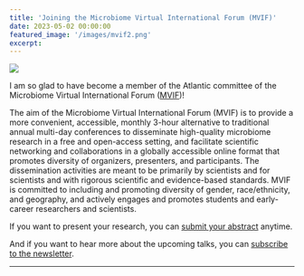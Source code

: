 ```yaml
---
title: 'Joining the Microbiome Virtual International Forum (MVIF)'
date: 2023-05-02 00:00:00
featured_image: '/images/mvif2.png'
excerpt: 
---
```


![](/mysite/images/mvif.png)

I am so glad to have become a member of the Atlantic committee of the Microbiome Virtual International Forum ([MVIF](https://www.microbiome-vif.org/en-US/-/info/about-us))!

The aim of the Microbiome Virtual International Forum (MVIF) is to provide a more convenient, accessible, monthly 3-hour alternative to traditional annual multi-day conferences to disseminate high-quality microbiome research in a free and open-access setting, and facilitate scientific networking and collaborations in a globally accessible online format that  promotes diversity of organizers, presenters, and participants. The dissemination activities are meant to be primarily by scientists and for scientists and with rigorous scientific and evidence-based standards. MVIF is committed to including and promoting diversity of gender, race/ethnicity, and geography, and actively engages and promotes students and early-career researchers and scientists.

If you want to present your research, you can [submit your abstract](https://www.microbiome-vif.org/en-US/-/info/how-to-submit-an-abstract) anytime. 

And if you want to hear more about the upcoming talks, you can [subscribe to the newsletter](https://stats.sender.net/forms/aQOGld/view). 

---
